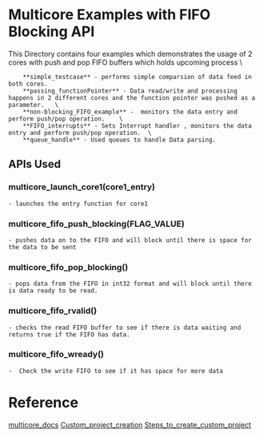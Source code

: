 # Multicore Examples with FIFO Blocking API
This Directory contains four examples which demonstrates the usage of 2 cores with push and pop FIFO buffers which holds upcoming process	\
```
	**simple_testcase** - performs simple comparsion of data feed in both cores.
	**passing_functionPointer** - Data read/write and processing happens in 2 different cores and the function pointer was pushed as a parameter.	\
	**non-blocking_FIFO_example** -  monitors the data entry and perform push/pop operation.	\
	**FIFO_interrupts** - Sets Interrupt handler , monitors the data entry and perform push/pop operation.	\
	**queue_handle** - Used queues to handle Data parsing.
```

## APIs Used
### multicore_launch_core1(core1_entry)	
	- launches the entry function for core1	
### multicore_fifo_push_blocking(FLAG_VALUE)	
	- pushes data on to the FIFO and will block until there is space for the data to be sent	
### multicore_fifo_pop_blocking()	
	- pops data from the FIFO in int32 format and will block until there is data ready to be read.	
### multicore_fifo_rvalid()	
	- checks the read FIFO buffer to see if there is data waiting and returns true if the FIFO has data.	
### multicore_fifo_wready()	
	-  Check the write FIFO to see if it has space for more data	

# Reference	
[multicore_docs](https://www.raspberrypi.com/documentation//pico-sdk/multicore_8h.html)
[Custom_project_creation](https://github.com/raspberrypi/pico-sdk#quick-start-your-own-project)
[Steps_to_create_custom_project](Custom_project_creation.txt)
